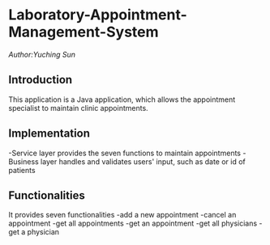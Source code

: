 # Laboratory-Appointment-Management-System
_Author:Yuching Sun_

## Introduction
This application is a Java application, which allows the appointment specialist to maintain clinic appointments. 

## Implementation
-Service layer provides the seven functions to maintain appointments
-Business layer handles and validates users' input, such as date or id of patients

## Functionalities
It provides seven functionalities
-add a new appointment 
-cancel an appointment
-get all appointments
-get an appointment
-get all physicians
-get a physician


